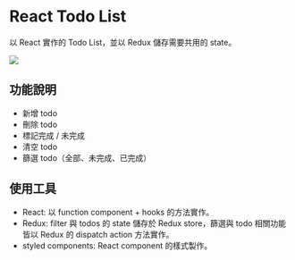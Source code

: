 # React Todo List

以 React 實作的 Todo List，並以 Redux 儲存需要共用的 state。

![](https://i.imgur.com/IjbSdVw.png)

## 功能說明

- 新增 todo
- 刪除 todo
- 標記完成 / 未完成
- 清空 todo
- 篩選 todo（全部、未完成、已完成）

## 使用工具

- React: 以 function component + hooks 的方法實作。
- Redux: filter 與 todos 的 state 儲存於 Redux store，篩選與 todo 相關功能皆以 Redux 的 dispatch action 方法實作。
- styled components: React component 的樣式製作。
